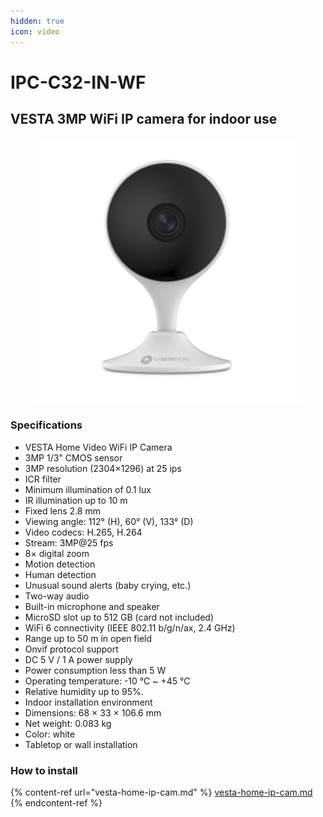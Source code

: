 ```yaml
---
hidden: true
icon: video
---
```


# IPC-C32-IN-WF

## VESTA 3MP WiFi IP camera for indoor use

<figure><img src="../.gitbook/assets/image (6) (1) (1) (1) (1) (1) (1) (1).png" alt=""><figcaption></figcaption></figure>

### Specifications

* VESTA Home Video WiFi IP Camera
* 3MP 1/3" CMOS sensor
* 3MP resolution (2304×1296) at 25 ips
* ICR filter
* Minimum illumination of 0.1 lux
* IR illumination up to 10 m
* Fixed lens 2.8 mm
* Viewing angle: 112° (H), 60° (V), 133° (D)
* Video codecs: H.265, H.264
* Stream: 3MP@25 fps
* 8× digital zoom
* Motion detection
* Human detection
* Unusual sound alerts (baby crying, etc.)
* Two-way audio
* Built-in microphone and speaker
* MicroSD slot up to 512 GB (card not included)
* WiFi 6 connectivity (IEEE 802.11 b/g/n/ax, 2.4 GHz)
* Range up to 50 m in open field
* Onvif protocol support
* DC 5 V / 1 A power supply
* Power consumption less than 5 W
* Operating temperature: -10 °C \~ +45 °C
* Relative humidity up to 95%.
* Indoor installation environment
* Dimensions: 68 × 33 × 106.6 mm
* Net weight: 0.083 kg
* Color: white
* Tabletop or wall installation

### How to install

{% content-ref url="vesta-home-ip-cam.md" %}
[vesta-home-ip-cam.md](vesta-home-ip-cam.md)
{% endcontent-ref %}
